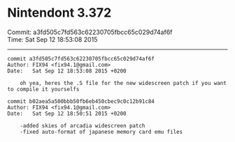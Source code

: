 # Nintendont 3.372
Commit: a3fd505c7fd563c62230705fbcc65c029d74af6f  
Time: Sat Sep 12 18:53:08 2015   

-----

```
commit a3fd505c7fd563c62230705fbcc65c029d74af6f
Author: FIX94 <fix94.1@gmail.com>
Date:   Sat Sep 12 18:53:08 2015 +0200

    oh yea, heres the .S file for the new widescreen patch if you want to compile it yourselfs
```

```
commit b02aea5a500bbb50fb6eb450cbec9c0c12b91c84
Author: FIX94 <fix94.1@gmail.com>
Date:   Sat Sep 12 18:50:51 2015 +0200

    -added skies of arcadia widescreen patch
    -fixed auto-format of japanese memory card emu files
```

